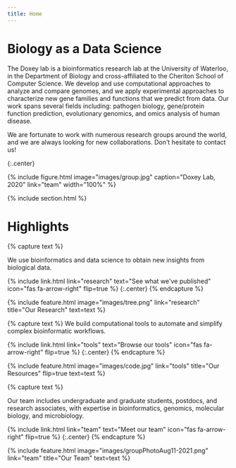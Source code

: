```yaml
---
title: Home
---
```


# Biology as a Data Science

The Doxey lab is a bioinformatics research lab at the University of Waterloo, in the Department of Biology and cross-affiliated to the Cheriton School of Computer Science. We develop and use <bf>computational</bf> approaches to analyze and compare genomes, and we apply <bf>experimental</bf> approaches to characterize new gene families and functions that we predict from data. Our work spans several fields including: pathogen biology, gene/protein function prediction, evolutionary genomics, and omics analysis of human disease.

We are fortunate to work with numerous research groups around the world, and we are always looking for new collaborations. Don't hesitate to contact us!

{:.center}

{%
  include figure.html
  image="images/group.jpg"
  caption="Doxey Lab, 2020"
  link="team"
  width="100%"
%}

{% include section.html %}

# Highlights

{% capture text %}

We use bioinformatics and data science to obtain new insights from biological data.

{%
  include link.html
  link="research"
  text="See what we've published"
  icon="fas fa-arrow-right"
  flip=true
%}
{:.center}
{% endcapture %}

{%
  include feature.html
  image="images/tree.png"
  link="research"
  title="Our Research"
  text=text
%}

{% capture text %}
We build computational tools to automate and simplify complex bioinformatic workflows.

{%
  include link.html
  link="tools"
  text="Browse our tools"
  icon="fas fa-arrow-right"
  flip=true
%}
{:.center}
{% endcapture %}

{%
  include feature.html
  image="images/code.jpg"
  link="tools"
  title="Our Resources"
  flip=true
  text=text
%}

{% capture text %}

Our team includes undergraduate and graduate students, postdocs, and research associates, with expertise in bioinformatics, genomics, molecular biology, and microbiology.

{%
  include link.html
  link="team"
  text="Meet our team"
  icon="fas fa-arrow-right"
  flip=true
%}
{:.center}
{% endcapture %}

{%
  include feature.html
  image="images/groupPhotoAug11-2021.png"
  link="team"
  title="Our Team"
  text=text
%}


